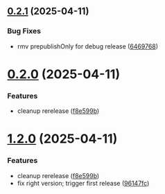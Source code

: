 ## [0.2.1](https://github.com/manicinc/portapack/compare/v0.2.0...v0.2.1) (2025-04-11)


### Bug Fixes

* rmv prepublishOnly for debug release ([6469768](https://github.com/manicinc/portapack/commit/6469768d6c14bd2ab243acfd5358115b7771f612))

# [0.2.0](https://github.com/manicinc/portapack/compare/v0.1.0...v0.2.0) (2025-04-11)


### Features

* cleanup rerelease ([f8e599b](https://github.com/manicinc/portapack/commit/f8e599b596b18c62941e5bd46740283b013262b1))

# [1.2.0](https://github.com/manicinc/portapack/compare/v1.1.0...v1.2.0) (2025-04-11)


### Features

* cleanup rerelease ([f8e599b](https://github.com/manicinc/portapack/commit/f8e599b596b18c62941e5bd46740283b013262b1))
* fix right version; trigger first release ([96147fc](https://github.com/manicinc/portapack/commit/96147fc61f5dc8e8f39e9d4343e22c79b25f0139))
